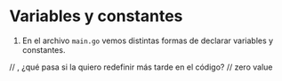 # Variables y constantes

1. En el archivo `main.go` vemos distintas formas de declarar variables y constantes.

// , ¿qué pasa si la quiero redefinir más tarde en el código?
// zero value